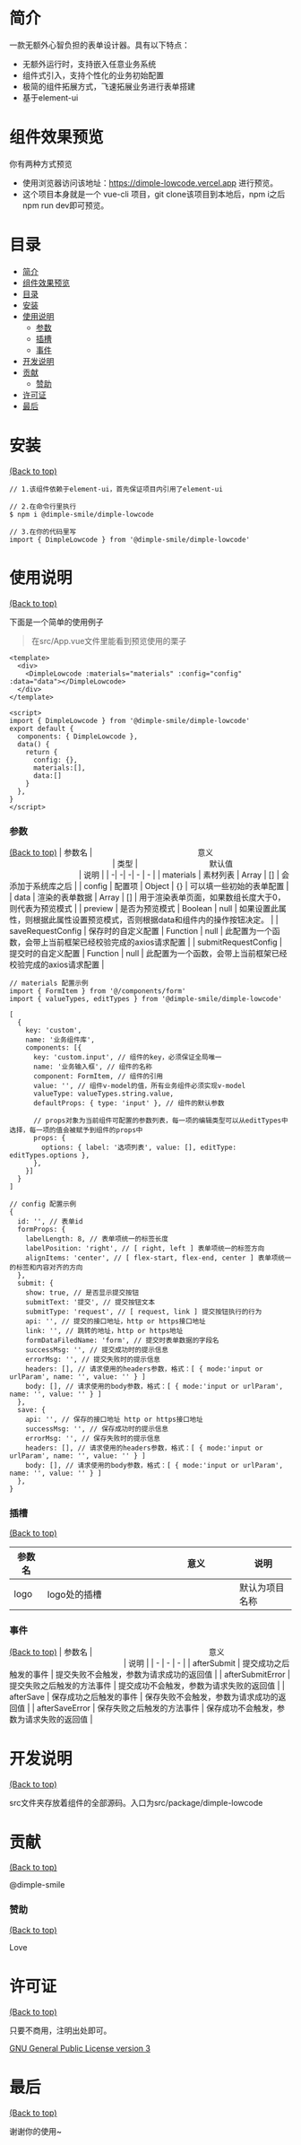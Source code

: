 <!-- Add banner here -->

# 简介
一款无额外心智负担的表单设计器。具有以下特点：

- 无额外运行时，支持嵌入任意业务系统
- 组件式引入，支持个性化的业务初始配置
- 极简的组件拓展方式，飞速拓展业务进行表单搭建
- 基于element-ui

# 组件效果预览
你有两种方式预览
- 使用浏览器访问该地址：https://dimple-lowcode.vercel.app 进行预览。
- 这个项目本身就是一个 vue-cli 项目，git clone该项目到本地后，npm i之后 npm run dev即可预览。

# 目录

- [简介](#简介)
- [组件效果预览](#组件效果预览)
- [目录](#目录)
- [安装](#安装)
- [使用说明](#使用说明)
    - [参数](#参数)
    - [插槽](#插槽)
    - [事件](#事件)
- [开发说明](#开发说明)
- [贡献](#贡献)
    - [赞助](#赞助)
- [许可证](#许可证)
- [最后](#最后)

# 安装
[(Back to top)](#目录)

```
// 1.该组件依赖于element-ui，首先保证项目内引用了element-ui

// 2.在命令行里执行
$ npm i @dimple-smile/dimple-lowcode

// 3.在你的代码里写
import { DimpleLowcode } from '@dimple-smile/dimple-lowcode'
```

# 使用说明
[(Back to top)](#目录)

下面是一个简单的使用例子

> 在src/App.vue文件里能看到预览使用的栗子
```
<template>
  <div>
    <DimpleLowcode :materials="materials" :config="config" :data="data"></DimpleLowcode>
  </div>
</template>

<script>
import { DimpleLowcode } from '@dimple-smile/dimple-lowcode'
export default {
  components: { DimpleLowcode },
  data() {
    return {
      config: {},
      materials:[],
      data:[]
    }
  },
}
</script>
```
### 参数
[(Back to top)](#目录)
| 参数名 | <img width="180px" /> 意义 <img width="180px" /> | 类型 | <img width="120px" /> 默认值 <img width="120px" /> | 说明 |
| -| -| -| - | - |
| materials | 素材列表 | Array | [] | 会添加于系统库之后 |
| config | 配置项 | Object | {} | 可以填一些初始的表单配置 |
| data | 渲染的表单数据 | Array | [] | 用于渲染表单页面，如果数组长度大于0，则代表为预览模式 |
| preview | 是否为预览模式 | Boolean | null | 如果设置此属性，则根据此属性设置预览模式，否则根据data和组件内的操作按钮决定。 |
| saveRequestConfig | 保存时的自定义配置 | Function | null | 此配置为一个函数，会带上当前框架已经校验完成的axios请求配置 |
| submitRequestConfig | 提交时的自定义配置 | Function | null | 此配置为一个函数，会带上当前框架已经校验完成的axios请求配置 |

```
// materials 配置示例
import { FormItem } from '@/components/form' 
import { valueTypes, editTypes } from '@dimple-smile/dimple-lowcode'

[
  {
    key: 'custom', 
    name: '业务组件库',
    components: [{
      key: 'custom.input', // 组件的key，必须保证全局唯一
      name: '业务输入框', // 组件的名称
      component: FormItem, // 组件的引用
      value: '', // 组件v-model的值，所有业务组件必须实现v-model
      valueType: valueTypes.string.value,
      defaultProps: { type: 'input' }, // 组件的默认参数

      // props对象为当前组件可配置的参数列表，每一项的编辑类型可以从editTypes中选择，每一项的值会被赋予到组件的props中
      props: {
        options: { label: '选项列表', value: [], editType: editTypes.options },
      },
    }]
  }
]
```

```
// config 配置示例
{
  id: '', // 表单id
  formProps: {
    labelLength: 8, // 表单项统一的标签长度
    labelPosition: 'right', // [ right, left ] 表单项统一的标签方向
    alignItems: 'center', // [ flex-start, flex-end, center ] 表单项统一的标签和内容对齐的方向
  },
  submit: {
    show: true, // 是否显示提交按钮
    submitText: '提交', // 提交按钮文本
    submitType: 'request', // [ request, link ] 提交按钮执行的行为
    api: '', // 提交的接口地址，http or https接口地址
    link: '', // 跳转的地址，http or https地址
    formDataFiledName: 'form', // 提交时表单数据的字段名
    successMsg: '', // 提交成功时的提示信息
    errorMsg: '', // 提交失败时的提示信息
    headers: [], // 请求使用的headers参数，格式：[ { mode:'input or urlParam', name: '', value: '' } ]
    body: [], // 请求使用的body参数，格式：[ { mode:'input or urlParam', name: '', value: '' } ]
  },
  save: {
    api: '', // 保存的接口地址 http or https接口地址
    successMsg: '', // 保存成功时的提示信息
    errorMsg: '', // 保存失败时的提示信息
    headers: [], // 请求使用的headers参数，格式：[ { mode:'input or urlParam', name: '', value: '' } ]
    body: [], // 请求使用的body参数，格式：[ { mode:'input or urlParam', name: '', value: '' } ]
  },
}
```
### 插槽
[(Back to top)](#目录)

| 参数名 | <img width="200px" /> 意义 <img width="200px" /> | 说明 |
| - | - | - |
| logo | logo处的插槽 | 默认为项目名称

### 事件
[(Back to top)](#目录)
| 参数名 | <img width="200px" /> 意义 <img width="200px" /> | 说明 |
| - | - | - |
| afterSubmit | 提交成功之后触发的事件 | 提交失败不会触发，参数为请求成功的返回值 |
| afterSubmitError | 提交失败之后触发的方法事件 | 提交成功不会触发，参数为请求失败的返回值 |
| afterSave | 保存成功之后触发的事件 | 保存失败不会触发，参数为请求成功的返回值 |
| afterSaveError | 保存失败之后触发的方法事件 | 保存成功不会触发，参数为请求失败的返回值 |

# 开发说明
[(Back to top)](#目录)

src文件夹存放着组件的全部源码。入口为src/package/dimple-lowcode

# 贡献
[(Back to top)](#目录)

@dimple-smile

### 赞助
[(Back to top)](#目录)

Love
# 许可证
[(Back to top)](#目录)

只要不商用，注明出处即可。

[GNU General Public License version 3](https://opensource.org/licenses/GPL-3.0)

# 最后
[(Back to top)](#目录)

谢谢你的使用~
